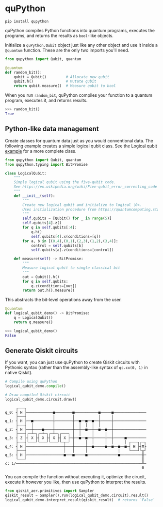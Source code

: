 # quPython

```
pip install qupython
```

quPython compiles Python functions into quantum programs, executes the
programs, and returns the results as `bool`-like objects.

Initialize a `quPython.Qubit` object just like any other object and use it
inside a `@quantum` function. These are the only two imports you'll need.

```python
from qupython import Qubit, quantum

@quantum
def random_bit():
    qubit = Qubit()         # Allocate new qubit
    qubit.h()               # Mutate qubit
    return qubit.measure()  # Measure qubit to bool
```

When you run `random_bit`, quPython compiles your function to a quantum
program, executes it, and returns results.

```python
>>> random_bit()
True
```

## Python-like data management

Create classes for quantum data just as you would conventional data. The
following example creates a simple logical qubit class. See the [Logical qubit
example](./examples/logical-qubit.md) for a more complete class.

```python
from qupython import Qubit, quantum
from qupython.typing import BitPromise

class LogicalQubit:
    """
    Simple logical qubit using the five-qubit code.
    See https://en.wikipedia.org/wiki/Five-qubit_error_correcting_code
    """
    def __init__(self):
        """
        Create new logical qubit and initialize to logical |0>.
        Uses initialization procedure from https://quantumcomputing.stackexchange.com/a/14449
        """
        self.qubits = [Qubit() for _ in range(5)]
        self.qubits[4].z()
        for q in self.qubits[:4]:
            q.h()
            self.qubits[4].x(conditions=[q])
        for a, b in [(0,4),(0,1),(2,3),(1,2),(3,4)]:
            control = self.qubits[b]
            self.qubits[a].z(conditions=[control])

    def measure(self) -> BitPromise:
        """
        Measure logical qubit to single classical bit
        """
        out = Qubit().h()
        for q in self.qubits:
            q.z(conditions=[out])
        return out.h().measure()
```

This abstracts the bit-level operations away from the user.

```python
@quantum
def logical_qubit_demo() -> BitPromise:
    q = LogicalQubit()
    return q.measure()
```

```python
>>> logical_qubit_demo()
False
```

## Generate Qiskit circuits

If you want, you can just use quPython to create Qiskit circuits with Pythonic
syntax (rather than the assembly-like syntax of `qc.cx(0, 1)` in native
Qiskit).

```python
# Compile using quPython
logical_qubit_demo.compile()

# Draw compiled Qiskit circuit
logical_qubit_demo.circuit.draw()
```

```
     ┌───┐                                                       
q_0: ┤ H ├────────────■────────■───────────■─────■───────────────
     ├───┤            │        │           │     │               
q_1: ┤ H ├──■─────────┼────────┼──■──■──■──┼─────┼───────────────
     ├───┤  │         │        │  │  │  │  │     │               
q_2: ┤ H ├──┼────■────┼────────┼──┼──■──┼──■──■──┼───────────────
     ├───┤┌─┴─┐┌─┴─┐┌─┴─┐┌───┐ │  │     │     │  │               
q_3: ┤ Z ├┤ X ├┤ X ├┤ X ├┤ X ├─┼──■──■──┼─────┼──┼─────■─────────
     ├───┤└───┘└───┘└───┘└─┬─┘ │     │  │     │  │     │ ┌───┐┌─┐
q_4: ┤ H ├─────────────────┼───┼─────┼──■─────■──■──■──■─┤ H ├┤M├
     ├───┤                 │   │     │              │    └───┘└╥┘
q_5: ┤ H ├─────────────────■───■─────■──────────────■──────────╫─
     └───┘                                                     ║ 
c: 1/══════════════════════════════════════════════════════════╩═
                                                               0 
```

You can compile the function without executing it, optimize the cirucit,
execute it however you like, then use quPython to interpret the results.

```python
from qiskit_aer.primitives import Sampler
qiskit_result = Sampler().run(logical_qubit_demo.circuit).result()
logical_qubit_demo.interpret_result(qiskit_result)  # returns `False`
```
